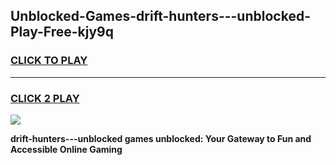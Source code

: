 
## Unblocked-Games-drift-hunters---unblocked-Play-Free-kjy9q
<h3>
<a href="https://premium76.site?title=drift-hunters---unblocked&ref=12A">CLICK TO PLAY</a></h3>
<hr>

<h3>
<a href="https://premium76.site?title=drift-hunters---unblocked&ref=12A">CLICK 2 PLAY</a>
  
</h3>

<a href="https://premium76.site?title=drift-hunters---unblocked&ref=12A"><img src="https://clearcache.store/games.png"></a>


**drift-hunters---unblocked games unblocked: Your Gateway to Fun and Accessible Online Gaming**
